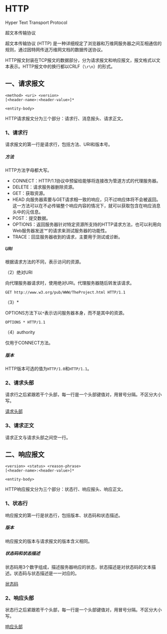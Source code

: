 # HTTP

Hyper Text Transport Protocol

超文本传输协议

超文本传输协议 (HTTP) 是一种详细规定了浏览器和万维网服务器之间互相通信的规则，通过因特网传送万维网文档的数据传送协议。

HTTP报文封装在TCP报文的数据部分，分为请求报文和响应报文，报文格式以文本表示。HTTP报文中的换行都以CRLF（`\r\n`）的形式。

## 一、请求报文

```
<method> <uri> <version>
[<header-name>:<header-value>]*

<entity-body>
```

HTTP请求报文分为三个部分：请求行、消息报头、请求正文。

### 1、请求行

请求报文的第一行是请求行，包括方法、URI和版本号。

##### 方法

HTTP方法字母都大写。

- CONNECT：HTTP/1.1协议中预留给能够将连接改为管道方式的代理服务器。
- DELETE：请求服务器删除资源。
- GET：获取资源。
- HEAD	向服务器索要与GET请求相一致的响应，只不过响应体将不会被返回。这一方法可以在不必传输整个响应内容的情况下，就可以获取包含在响应消息头中的元信息。
- POST：提交数据。
- OPTIONS：返回服务器针对特定资源所支持的HTTP请求方法，也可以利用向Web服务器发送'*'的请求来测试服务器的功能性。
- TRACE：回显服务器收到的请求，主要用于测试或诊断。

##### URI

根据请求方法的不同，表示访问的资源。

（2）绝对URI

向代理服务器请求时，使用绝对URI。代理服务器随后转发该请求。

```
GET http://www.w3.org/pub/WWW/TheProject.html HTTP/1.1
```

（3）*

OPTIONS方法下以`*`表示访问服务器本身，而不是其中的资源。

```
OPTIONS * HTTP/1.1
```

（4）authority

仅用于CONNECT方法。

##### 版本

HTTP版本可选的值为`HTTP/1.0`和`HTTP/1.1`。

### 2、请求头部

请求行之后紧跟若干个头部，每一行是一个头部键值对，用冒号分隔。不区分大小写。

[请求头部](请求头部.md)

### 3、请求正文

请求正文与请求头部之间空一行。

## 二、响应报文

```
<version> <status> <reason-phrase>
[<header-name>:<header-value>]* 

<entity-body>
```

HTTP响应报文分为三个部分：状态行、响应报头、响应正文。

### 1、状态行

响应报文的第一行是状态行，包括版本、状态码和状态描述。

##### 版本

响应报文的版本与请求报文的版本含义相同。

##### 状态码和状态描述

状态码用3个数字组成，描述服务器响应的状态，状态描述是对状态码的文本描述。状态码与状态描述是一一对应的。

[状态码](状态码.md)

### 2、响应头部

状态行之后紧跟若干个头部，每一行是一个头部键值对，用冒号分隔。不区分大小写。

[响应头部](响应头部.md)


